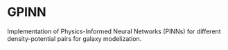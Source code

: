 # GPINN
 Implementation of Physics-Informed Neural Networks (PINNs) for different density-potential pairs for galaxy modelization.
